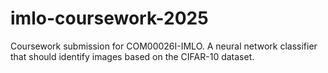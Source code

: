 # imlo-coursework-2025
Coursework submission for COM00026I-IMLO. A neural network classifier that should identify images based on the CIFAR-10 dataset.
